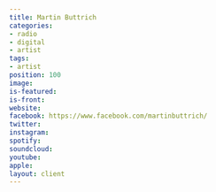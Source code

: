```yaml
---
title: Martin Buttrich
categories:
- radio
- digital
- artist
tags:
- artist
position: 100
image: 
is-featured: 
is-front: 
website: 
facebook: https://www.facebook.com/martinbuttrich/
twitter: 
instagram: 
spotify: 
soundcloud: 
youtube: 
apple: 
layout: client
---
```


